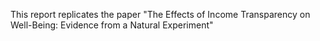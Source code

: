 This report replicates the paper "The Effects of Income Transparency on Well-Being: Evidence from a Natural Experiment"
